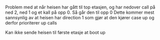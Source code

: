 Problem med at når heisen har gått til top etasjen, og har nedover call på ned 2, ned 1 og et kall på opp 0. Så går den til opp 0
Dette kommer mest sannsynlig av at heisen har direction 1 som gjør at den kjører case up og derfor prioriterer up calls

Kan ikke sende heisen til første etasje at boot up
